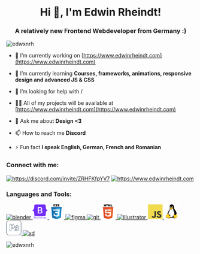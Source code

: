<h1 align="center">Hi 👋, I'm Edwin Rheindt!</h1>
<h3 align="center">A relatively new Frontend Webdeveloper from Germany :)</h3>

<p align="left"> <img src="https://komarev.com/ghpvc/?username=edwxnrh&label=Profile%20views&color=0e75b6&style=flat" alt="edwxnrh" /> </p>

- 🔭 I’m currently working on [https://www.edwinrheindt.com](https://www.edwinrheindt.com)

- 🌱 I’m currently learning **Courses, frameworks, animations, responsive design and advanced JS & CSS**

- 🤝 I’m looking for help with /

- 👨‍💻 All of my projects will be available at [https://www.edwinrheindt.com](https://www.edwinrheindt.com)

- 💬 Ask me about **Design <3**

- 📫 How to reach me **Discord**

- ⚡ Fun fact **I speak English, German, French and Romanian**

<h3 align="left">Connect with me:</h3>
<p align="left">
<a href="https://discord.com/invite/ZRHFKfpYV7" target="blank"><img align="center" src="https://discord.com/assets/1c8a54f25d101bdc607cec7228247a9a.svg" alt="https://discord.com/invite/ZRHFKfpYV7" height="45" width="45" /></a>
  <a href="https://www.edwinrheindt.com" target="blank"><img align="center" src="https://www.edwinrheindt.com/assets/logo-trans.png" alt="https://www.edwinrheindt.com" height="40" width="40" /></a>
</p>

<h3 align="left">Languages and Tools:</h3>
<p align="left"> <a href="https://www.blender.org/" target="_blank"> <img src="https://download.blender.org/branding/community/blender_community_badge_white.svg" alt="blender" width="40" height="40"/> </a> <a href="https://getbootstrap.com" target="_blank"> <img src="https://raw.githubusercontent.com/devicons/devicon/master/icons/bootstrap/bootstrap-plain-wordmark.svg" alt="bootstrap" width="40" height="40"/> </a> <a href="https://www.w3schools.com/css/" target="_blank"> <img src="https://raw.githubusercontent.com/devicons/devicon/master/icons/css3/css3-original-wordmark.svg" alt="css3" width="40" height="40"/> </a> <a href="https://www.figma.com/" target="_blank"> <img src="https://www.vectorlogo.zone/logos/figma/figma-icon.svg" alt="figma" width="40" height="40"/> </a> <a href="https://git-scm.com/" target="_blank"> <img src="https://www.vectorlogo.zone/logos/git-scm/git-scm-icon.svg" alt="git" width="40" height="40"/> </a> <a href="https://www.w3.org/html/" target="_blank"> <img src="https://raw.githubusercontent.com/devicons/devicon/master/icons/html5/html5-original-wordmark.svg" alt="html5" width="40" height="40"/> </a> <a href="https://www.adobe.com/in/products/illustrator.html" target="_blank"> <img src="https://www.vectorlogo.zone/logos/adobe_illustrator/adobe_illustrator-icon.svg" alt="illustrator" width="40" height="40"/> </a> <a href="https://developer.mozilla.org/en-US/docs/Web/JavaScript" target="_blank"> <img src="https://raw.githubusercontent.com/devicons/devicon/master/icons/javascript/javascript-original.svg" alt="javascript" width="40" height="40"/> </a> <a href="https://www.linux.org/" target="_blank"> <img src="https://raw.githubusercontent.com/devicons/devicon/master/icons/linux/linux-original.svg" alt="linux" width="40" height="40"/> </a> <a href="https://www.photoshop.com/en" target="_blank"> <img src="https://raw.githubusercontent.com/devicons/devicon/master/icons/photoshop/photoshop-line.svg" alt="photoshop" width="40" height="40"/> </a> <a href="https://www.adobe.com/products/xd.html" target="_blank"> <img src="https://cdn.worldvectorlogo.com/logos/adobe-xd.svg" alt="xd" width="40" height="40"/> </a> </p>

<p><img align="left" src="https://github-readme-stats.vercel.app/api/top-langs?username=edwxnrh&show_icons=true&locale=en&layout=compact" alt="edwxnrh" /></p>


